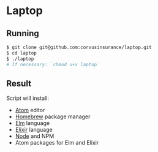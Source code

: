 # Laptop

## Running

```sh
$ git clone git@github.com:corvusinsurance/laptop.git
$ cd laptop
$ ./laptop
# If necessary: `chmod u+x laptop`
```

## Result

Script will install:

* [Atom](https://atom.io) editor
* [Homebrew](https://brew.sh) package manager
* [Elm](http://elm-lang.org) language
* [Elixir](https://elixir-lang.org) language
* [Node](https://nodejs.org/en/) and NPM
* Atom packages for Elm and Elixir
